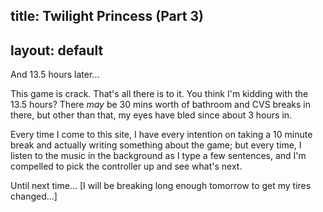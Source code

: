 title: Twilight Princess (Part 3)
---
layout: default
---

And 13.5 hours later...

This game is crack. That's all there is to it. You think I'm kidding with the
13.5 hours? There _may_ be 30 mins worth of bathroom and CVS breaks in
there, but other than that, my eyes have bled since about 3 hours in.

Every time I come to this site, I have every intention on taking a 10 minute
break and actually writing something about the game; but every time, I listen
to the music in the background as I type a few sentences, and I'm compelled to
pick the controller up and see what's next.

Until next time... [I will be breaking long enough tomorrow to get my tires
changed...]
